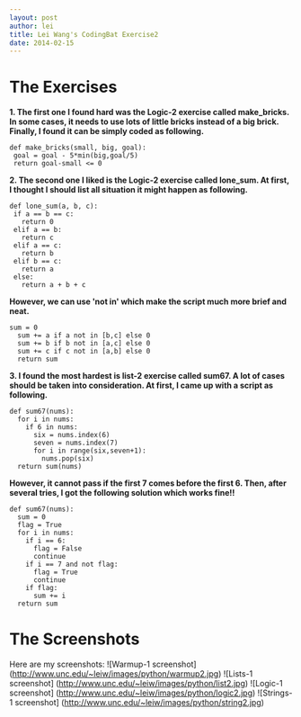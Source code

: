 ```yaml
---
layout: post
author: lei
title: Lei Wang's CodingBat Exercise2
date: 2014-02-15
---
```


# The Exercises

**1. The first one I found hard was the Logic-2 exercise called make_bricks. In some cases, it needs to use lots of little bricks instead of a big brick. Finally, I found it can be simply coded as following.**

```
def make_bricks(small, big, goal):
 goal = goal - 5*min(big,goal/5)
 return goal-small <= 0
```

**2. The second one I liked is the Logic-2 exercise called lone_sum. At first, I thought I should list all situation it might happen as following.**

```
def lone_sum(a, b, c):
 if a == b == c:
   return 0
 elif a == b:
   return c
 elif a == c:
   return b
 elif b == c:
   return a
 else:
   return a + b + c
```


**However, we can use 'not in' which make the script much more brief and neat.** 


```
sum = 0
  sum += a if a not in [b,c] else 0
  sum += b if b not in [a,c] else 0
  sum += c if c not in [a,b] else 0
  return sum

```

**3. I found the most hardest is list-2 exercise called sum67. A lot of cases should be taken into consideration. At first, I came up with a script as following.**

```
def sum67(nums):
  for i in nums:
    if 6 in nums:
      six = nums.index(6)
      seven = nums.index(7)
      for i in range(six,seven+1):
        nums.pop(six)
  return sum(nums)
```

**However, it cannot pass if the first 7 comes before the first 6. Then, after several tries, I got the following solution which works fine!!**


```
def sum67(nums):
  sum = 0
  flag = True
  for i in nums: 
    if i == 6:
      flag = False
      continue
    if i == 7 and not flag:
      flag = True
      continue
    if flag:  
      sum += i        
  return sum
```

# The Screenshots
Here are my screenshots:
![Warmup-1 screenshot] (http://www.unc.edu/~leiw/images/python/warmup2.jpg)
![Lists-1 screenshot] (http://www.unc.edu/~leiw/images/python/list2.jpg)
![Logic-1 screenshot] (http://www.unc.edu/~leiw/images/python/logic2.jpg)
![Strings-1 screenshot] (http://www.unc.edu/~leiw/images/python/string2.jpg)
